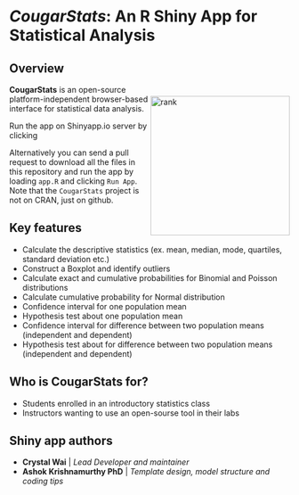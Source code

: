 <!---
![CougarStats logo](https://github.com/cwai097/COMP5690/blob/master/www/CougarStats.png)
-->

# _CougarStats_: An R Shiny App for Statistical Analysis

## Overview

<img align="right" src="https://github.com/cwai097/COMP5690/blob/master/www/CougarStats.png" alt="rank" width="250" style="margin-top: 20px" /> 

**CougarStats** is an open-source platform-independent browser-based interface for statistical data analysis. 

Run the app on Shinyapp.io server by clicking 

Alternatively you can send a pull request to download all the files in this repository and run the app by loading `app.R` and clicking `Run App`. Note that the ``CougarStats`` project is not on CRAN, just on github.

## Key features

- Calculate the descriptive statistics (ex. mean, median, mode, quartiles, standard deviation etc.)
- Construct a Boxplot and identify outliers
- Calculate exact and cumulative probabilities for Binomial and Poisson distributions
- Calculate cumulative probability for Normal distribution
- Confidence interval for one population mean
- Hypothesis test about one population mean
- Confidence interval for difference between two population means (independent and dependent)
- Hypothesis test about for difference between two population means (independent and dependent)

## Who is CougarStats for?

- Students enrolled in an introductory statistics class
- Instructors wanting to use an open-sourse tool in their labs

## Shiny app authors

* **Crystal Wai** | *Lead Developer and maintainer*
* **Ashok Krishnamurthy PhD** | *Template design, model structure and coding tips*

